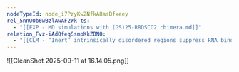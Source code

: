 ```yaml
---
nodeTypeId: node_i7PzyKw2NfkA8asBfxeey
rel_5nnUOb6wBzlAwAF2Wk-ts:
  - "[[EXP - MD simulations with (GS)25-RBDSCO2 chimera.md]]"
relation_Fvz-iAdQfeqSsmpKkZBN0:
  - "[[CLM - “Inert” intrinsically disordered regions suppress RNA binding]]"
---
```

![[CleanShot 2025-09-11 at 16.14.05.png]]